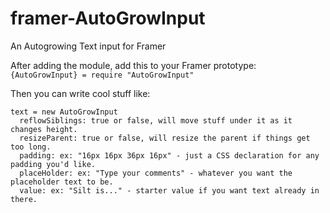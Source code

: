 # framer-AutoGrowInput
An Autogrowing Text input for Framer


After adding the module, add this to your Framer prototype:
`{AutoGrowInput} = require "AutoGrowInput"`

Then you can write cool stuff like:
```
text = new AutoGrowInput
  reflowSiblings: true or false, will move stuff under it as it changes height.
  resizeParent: true or false, will resize the parent if things get too long.
  padding: ex: "16px 16px 36px 16px" - just a CSS declaration for any padding you'd like.
  placeHolder: ex: "Type your comments" - whatever you want the placeholder text to be.
  value: ex: "Silt is..." - starter value if you want text already in there.
```
